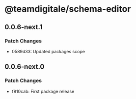 # @teamdigitale/schema-editor

## 0.0.6-next.1

### Patch Changes

- 0589d33: Updated packages scope

## 0.0.6-next.0

### Patch Changes

- f810cab: First package release
